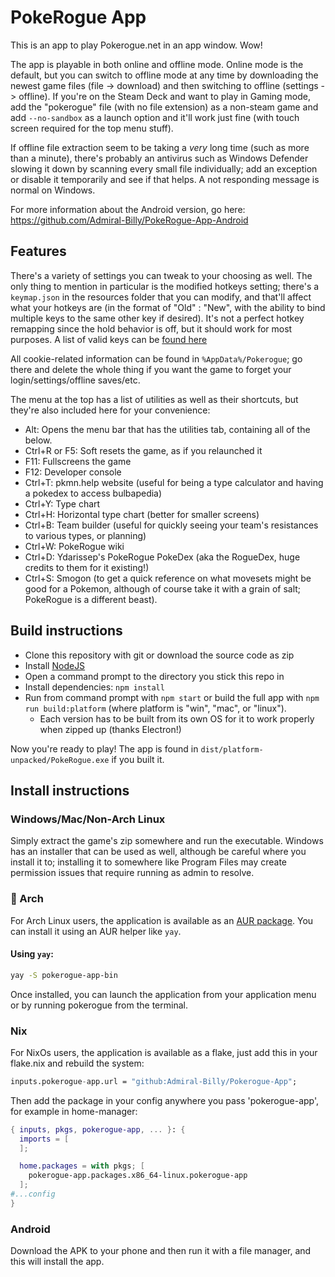 # PokeRogue App
This is an app to play Pokerogue.net in an app window. Wow! 

The app is playable in both online and offline mode. Online mode is the default, but you can switch to offline mode at any time by downloading the newest game files (file -> download) and then switching to offline (settings -> offline). If you're on the Steam Deck and want to play in Gaming mode, add the "pokerogue" file (with no file extension) as a non-steam game and add `--no-sandbox` as a launch option and it'll work just fine (with touch screen required for the top menu stuff).

If offline file extraction seem to be taking a *very* long time (such as more than a minute), there's probably an antivirus such as Windows Defender slowing it down by scanning every small file individually; add an exception or disable it temporarily and see if that helps. A not responding message is normal on Windows.

For more information about the Android version, go here: https://github.com/Admiral-Billy/PokeRogue-App-Android

## Features
There's a variety of settings you can tweak to your choosing as well. The only thing to mention in particular is the modified hotkeys setting; there's a `keymap.json` in the resources folder that you can modify, and that'll affect what your hotkeys are (in the format of "Old" : "New", with the ability to bind multiple keys to the same other key if desired). It's not a perfect hotkey remapping since the hold behavior is off, but it should work for most purposes. A list of valid keys can be [found here](https://www.electronjs.org/docs/latest/api/accelerator)

All cookie-related information can be found in `%AppData%/Pokerogue`; go there and delete the whole thing if you want the game to forget your login/settings/offline saves/etc.

The menu at the top has a list of utilities as well as their shortcuts, but they're also included here for your convenience:
- Alt: Opens the menu bar that has the utilities tab, containing all of the below.  
- Ctrl+R or F5: Soft resets the game, as if you relaunched it  
- F11: Fullscreens the game  
- F12: Developer console  
- Ctrl+T: pkmn.help website (useful for being a type calculator and having a pokedex to access bulbapedia)  
- Ctrl+Y: Type chart
- Ctrl+H: Horizontal type chart (better for smaller screens)
- Ctrl+B: Team builder (useful for quickly seeing your team's resistances to various types, or planning)  
- Ctrl+W: PokeRogue wiki  
- Ctrl+D: Ydarissep's PokeRogue PokeDex (aka the RogueDex, huge credits to them for it existing!)
- Ctrl+S: Smogon (to get a quick reference on what movesets might be good for a Pokemon, although of course take it with a grain of salt; PokeRogue is a different beast).  

## Build instructions

- Clone this repository with git or download the source code as zip
- Install [NodeJS](https://nodejs.org/en)
- Open a command prompt to the directory you stick this repo in
- Install dependencies: `npm install` 
- Run from command prompt with `npm start` or build the full app with `npm run build:platform` (where platform is "win", "mac", or "linux").
  - Each version has to be built from its own OS for it to work properly when zipped up (thanks Electron!)

Now you're ready to play! The app is found in `dist/platform-unpacked/PokeRogue.exe` if you built it.

## Install instructions

### Windows/Mac/Non-Arch Linux
Simply extract the game's zip somewhere and run the executable. Windows has an installer that can be used as well, although be careful where you install it to; installing it to somewhere like Program Files may create permission issues that require running as admin to resolve.

### 🐧 Arch
For Arch Linux users, the application is available as an [AUR package](https://aur.archlinux.org/packages/pokerogue-app-bin). You can install it using an AUR helper like `yay`.

#### Using `yay`:
```sh
yay -S pokerogue-app-bin
```

Once installed, you can launch the application from your application menu or by running pokerogue from the terminal.

### Nix
For NixOs users, the application is available as a flake, just add this in your flake.nix and rebuild the system:
```nix
inputs.pokerogue-app.url = "github:Admiral-Billy/Pokerogue-App";
```
Then add the package in your config anywhere you pass 'pokerogue-app', for example in home-manager:
```nix
{ inputs, pkgs, pokerogue-app, ... }: {
  imports = [
  ];

  home.packages = with pkgs; [
    pokerogue-app.packages.x86_64-linux.pokerogue-app
  ];
#...config
}
```

### Android
Download the APK to your phone and then run it with a file manager, and this will install the app.
